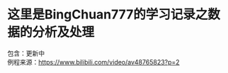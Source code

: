﻿这里是BingChuan777的学习记录之数据的分析及处理
=======
包含：更新中<br>
 例程来源：https://www.bilibili.com/video/av48765823?p=2<br>
